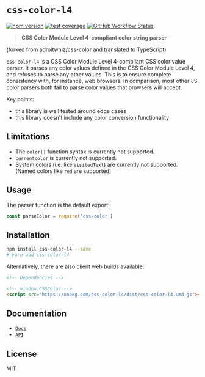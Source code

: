# `css-color-l4`

[![npm version](https://img.shields.io/npm/v/css-color-l4.svg?style=flat-square)](https://www.npmjs.com/package/css-color-l4)
[![test coverage](https://img.shields.io/badge/dynamic/json?style=flat-square&color=brightgreen&label=coverage&query=%24.total.branches.pct&suffix=%25&url=https%3A%2F%2Funpkg.com%2Fcss-color-l4%2Fcoverage%2Fcoverage-summary.json)](https://www.npmjs.com/package/css-color-l4)
[![GitHub Workflow Status](https://img.shields.io/github/workflow/status/tbjgolden/css-color-l4/Release?style=flat-square)](https://github.com/tbjgolden/css-color-l4/actions?query=workflow%3ARelease)

> **CSS Color Module Level 4\-compliant color string parser**

(forked from adroitwhiz/css-color and translated to TypeScript)

`css-color-l4` is a CSS Color Module Level 4-compliant CSS color value parser.
It parses any color values defined in the CSS Color Module Level 4, and refuses
to parse any other values. This is to ensure complete consistency with, for
instance, web browsers. In comparison, most other JS color parsers both fail to
parse color values that browsers will accept.

Key points:

- this library is well tested around edge cases
- this library doesn't include any color conversion functionality

## Limitations

- The `color()` function syntax is currently not supported.
- `currentcolor` is currently not supported.
- System colors (i.e. like `VisitedText`) are currently not supported. (Named
  colors like `red` are supported)

## Usage

The parser function is the default export:

```js
const parseColor = require('css-color')
```

## Installation

```sh
npm install css-color-l4 --save
# yarn add css-color-l4
```

Alternatively, there are also client web builds available:

<!-- IMPORTANT: Do not delete or change the comments in the code block below -->

```html
<!-- Dependencies -->

<!-- window.CSSColor -->
<script src="https://unpkg.com/css-color-l4/dist/css-color-l4.umd.js"></script>
```

## Documentation

- [`Docs`](docs)
- [`API`](docs/api)

## License

MIT

<!-- Original starter readme: https://github.com/tbjgolden/create-typescript-react-library -->
